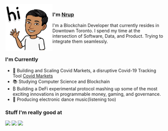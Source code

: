 <img align="left" width="150" height="150" alt="Nrup Patel" src="https://github.com/nruppatel133/nrup/blob/master/assets/IMG_0511.jpg"/>

### I'm [Nrup](https://github.com/nruppatel133)

I'm a Blockchain Developer that currently resides in Downtown Toronto. I spend my time at the intersection of Software, Data, and Product. Trying to integrate them seamlessly.

#

### I'm Currently

- 🦠 Building and Scaling Covid Markets, a disruptive Covid-19 Tracking Tool [Covid Markets](https://github.com/nruppatel133/Covid-Markets)
- 📚 Studying Computer Science and Blockchain
- ₿ Building a DeFi experimental protocol mashing up some of the most exciting innovations in programmable money, gaming, and governance.
- 🎹 Producing electronic dance music(listening too)

### Stuff I'm really good at

<p>
  <img height="40" src="https://upload.wikimedia.org/wikipedia/commons/6/6a/JavaScript-logo.png">
  <img height="40" src="https://upload.wikimedia.org/wikipedia/commons/c/c3/Python-logo-notext.svg">
  <img height="40" src="https://en.bitcoinwiki.org/wiki/Solidity#/media/File:Solidity.png">
</p>
